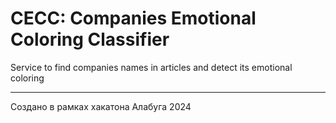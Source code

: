 # CECC: Companies Emotional Coloring Classifier
Service to find companies names in articles and detect its emotional coloring

---
Создано в рамках хакатона Алабуга 2024
